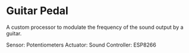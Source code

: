 # Guitar Pedal

A custom processor to modulate the frequency of the sound output by a guitar.

Sensor: Potentiometers
Actuator: Sound
Controller: ESP8266
